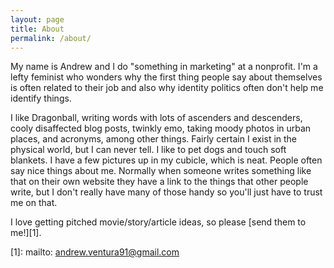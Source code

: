 ```yaml
---
layout: page
title: About
permalink: /about/
---
```


My name is Andrew and I do "something in marketing" at a nonprofit. I'm a lefty feminist who wonders why the first thing people say about themselves is often related to their job and also why identity politics often don't help me identify things.

I like Dragonball, writing words with lots of ascenders and descenders, cooly disaffected blog posts, twinkly emo, taking moody photos in urban places, and acronyms, among other things. Fairly certain I exist in the physical world, but I can never tell. I like to pet dogs and touch soft blankets. I have a few pictures up in my cubicle, which is neat. People often say nice things about me. Normally when someone writes something like that on their own website they have a link to the things that other people write, but I don't really have many of those handy so you'll just have to trust me on that.

I love getting pitched movie/story/article ideas, so please [send them to me!][1].

[1]: mailto: andrew.ventura91@gmail.com